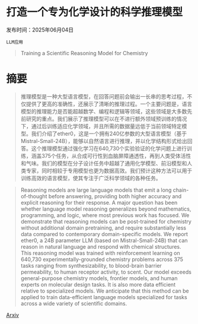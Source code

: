 # 打造一个专为化学设计的科学推理模型

发布时间：2025年06月04日

`LLM应用`

> Training a Scientific Reasoning Model for Chemistry

# 摘要

> 推理模型是一种大型语言模型，在回答问题前会输出一长串的思考过程，不仅提供了更高的准确性，还展示了清晰的推理过程。一个主要问题是，语言模型的推理能力是否能超越数学、编程和逻辑等领域，这些领域是大多数先前研究的重点。我们展示了推理模型可以在不进行额外领域预训练的情况下，通过后训练适应化学领域，并且所需的数据量远低于当前领域特定模型。我们介绍了ether0，这是一个拥有240亿参数的大型语言模型（基于Mistral-Small-24B），能够以自然语言进行推理，并以化学结构形式给出回答。这个推理模型通过强化学习在640,730个实验验证的化学问题上进行训练，涵盖375个任务，从合成可行性到血脑屏障通透性，再到人类受体活性和气味。我们的模型在分子设计任务中超越了通用化学模型、前沿模型和人类专家，同时相较于专用模型也更为数据高效。我们预计这种方法可以用于训练高效的语言模型，使其专注于广泛科学领域的各种任务。

> Reasoning models are large language models that emit a long chain-of-thought before answering, providing both higher accuracy and explicit reasoning for their response. A major question has been whether language model reasoning generalizes beyond mathematics, programming, and logic, where most previous work has focused. We demonstrate that reasoning models can be post-trained for chemistry without additional domain pretraining, and require substantially less data compared to contemporary domain-specific models. We report ether0, a 24B parameter LLM (based on Mistral-Small-24B) that can reason in natural language and respond with chemical structures. This reasoning model was trained with reinforcement learning on 640,730 experimentally-grounded chemistry problems across 375 tasks ranging from synthesizability, to blood-brain barrier permeability, to human receptor activity, to scent. Our model exceeds general-purpose chemistry models, frontier models, and human experts on molecular design tasks. It is also more data efficient relative to specialized models. We anticipate that this method can be applied to train data-efficient language models specialized for tasks across a wide variety of scientific domains.

[Arxiv](https://arxiv.org/abs/2506.17238)